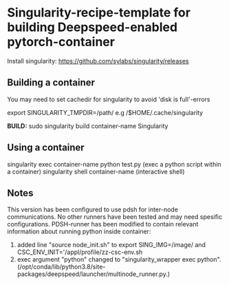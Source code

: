 # Singularity-recipe-template for building Deepspeed-enabled pytorch-container 
Install singularity:
  https://github.com/sylabs/singularity/releases

## Building a container
You may need to set cachedir for singularity to avoid 'disk is full'-errors

export SINGULARITY_TMPDIR=/path/ e.g /$HOME/.cache/singularity

**BUILD:** sudo singularity build container-name Singularity

## Using a container
singularity exec container-name python test.py (exec a python script within a container)
singularity shell container-name (interactive shell)

## Notes
This version has been configured to use pdsh for inter-node communications. No other runners have been tested and may need spesific configurations. 
PDSH-runner has been modified to contain relevant information about running python inside container: 
1) added line "source node_init.sh" to export SING_IMG=/image/ and 
CSC_ENV_INIT='/appl/profile/zz-csc-env.sh 
2) exec argument "python" changed to "singularity_wrapper exec python".  
(/opt/conda/lib/python3.8/site-packages/deepspeed/launcher/multinode_runner.py.)
